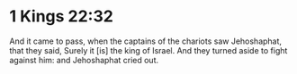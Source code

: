 # 1 Kings 22:32

And it came to pass, when the captains of the chariots saw Jehoshaphat, that they said, Surely it [is] the king of Israel. And they turned aside to fight against him: and Jehoshaphat cried out.